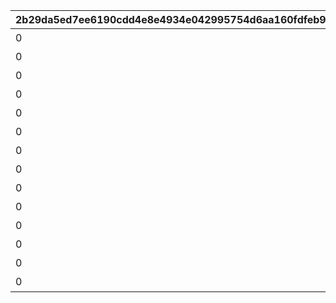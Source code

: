 |2b29da5ed7ee6190cdd4e8e4934e042995754d6aa160fdfeb9ab70a70fbf5ba4|4ab2eb6b0d4a68b6ac2a1b96510750f2acbd73d8256edbf72ff98ba593fbd936|073b34e1788697653c9f05cc5494bc5445efd8a8c458f155267e774bf194fd1b|52cc9ff1cb5fcd16d27209515c5c47147c0648f36be15e229360f6e9b8ea6ac0|3cbf9dcdf0231b908b9bfb258dd210a456118b03c7244d89e663b28b14fbf3c9|c0824eb3532fd256e538648fdd54c710c8c638eec61c51112f9ab24588cdd085|2b5f7a6414b4bed815515db93834a4f12495ac03c2ff7ac041fb60f322f4ef16|2f96cdc43dd4d185bd9acd6b8a89d5a618bb7a0d043eaa88e7afccc0ebaf8a5d|a9d0fc99e747db1c1e9675242587b0a25aadbcd1138a89f986451602db93b0f8|ef9f8f9cbdfb9a59ac45765a8065ac18d0801aa55388bcc5bfcd9e358b47f963|d5ae2265da1ac11c48674d8649bda1875a29707397d5f1db5483e14baea33251|2e15a11769c4177707a9dceec9e2d5c058df4b3a31f3c0a9ec65895eaa658e2b|1b1269eb2ad74c93bb5855311d77ea227186882eb4939f237900d6eee230764f|b4562900f7507b8bc71bf96aaf08b3b25da7ed2531674df490213fc284a6de9e|cd16d8fdd2b0a0131e3c9397681fbd5e6aa4f50457320a6bf282f814c38f8ac6|e6d5ea9e248e6cae1ea07f727131ab81799889df8dab7a2fdb3d18079b2f2841|a91fd40dbd993f29f39dcd449c310271eebf437bf253ab808bbc89b6f24bb98d|66dbf714c0ce329c357d02b66dae51e6b39b7171931821e1952a9477a4f8f819|83278f1088c34e783b0fc1b3f31b3cccd72c4284ddff736dec8ee5e65a7ab1f2|1c458ced2b52d9a57dc25908a4f7e6dce99f0fbb8098341cdba4203692125730|701657c5554c4a8238f19b78f96856ccaddb8faa5f5c9413d766b342d93ab126|
| --- | --- | --- | --- | --- | --- | --- | --- | --- | --- | --- | --- | --- | --- | --- | --- | --- | --- | --- | --- | --- |
|0|51200001|901000105|0|ラストバトル|901000103|0|2000001|0|0|0|901000102|0|0|0|90|100182|901000106|0|0|512000011|
|0|51200002|901000104|0|チュートリアルバトル|901000202|bgm_M06|2000002|0|512000022|0|901000201|100022|0|bgm_M06|90|100021|0|bgm_M06|bgm_M06|512000021|
|0|51200006|901000104|0|チュートリアルバトル|901000202|bgm_M06|2000006|0|512000022|0|901000201|100022|0|bgm_M06|90|100021|0|bgm_M06|bgm_M06|512000021|
|0|52003005|901000303|0|ADVバトル|901000302|0|2003005|0|0|0|901000301|0|0|0|90|100671|0|bgm_M17|bgm_M17_03_and_M29|520030051|
|0|52004002|901000403|0|ADVバトル|901000402|0|2004002|0|0|0|901000401|0|0|0|90|100011|0|bgm_M06|bgm_M06|520040021|
|0|55001004|0|0|ジズバトル|0|0|5001004|0|0|0|901000501|0|0|0|90|81000111|0|bgm_M47|bgm_M47|550010041|
|0|55001006|901000502|0|ジズバトル|901000501|0|5001006|0|0|0|901000401|0|0|0|90|81000106|0|bgm_M47|bgm_M47|550010041|
|0|55002005|901000603|0|アルマバトル|901000602|0|5002005|0|0|0|901000601|0|0|0|90|81000205|0|bgm_M102|bgm_M102|550020051|
|0|55002006|901000603|0|アルマバトル|901000602|0|5002006|0|0|0|901000601|0|0|0|90|81000206|0|bgm_M102|bgm_M102|550020052|
|0|55003006|901000702|0|ガルグバトル|901000701|0|5003006|0|0|0|901000601|0|0|0|90|81000305|901000703|bgm_M109|bgm_M109|550030061|
|0|55004005|901000802|0|水着バトル|901000801|0|5004005|0|0|0|901000601|0|0|0|90|100931|901000803|bgm_M116|bgm_M116|550040051|
|0|55005006|901000902|0|島クジラバトル|901000901|0|5005006|0|0|0|901000906|0|901000904|0|90|81000505|901000903|bgm_M124|bgm_M124|550050061|
|0|55011005|901001002|0|バレンタインボスバトル|901001001|0|5011005|0|0|0|901000906|0|0|0|90|81001105|901001003|bgm_M192|bgm_M192|550110051|
|0|55011006|901001003|0|バレンタインボスバトル|901001002|0|5011006|0|0|0|901001001|0|0|0|90|81001106|0|0|0|550110051|